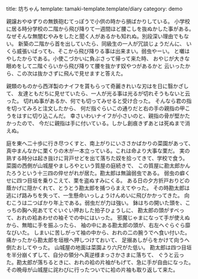 title: 坊ちゃん
template: tamaki-template.template/diary
category: demo

親譲おやゆずりの無鉄砲むてっぽうで小供の時から損ばかりしている。
小学校に居る時分学校の二階から飛び降りて一週間ほど腰こしを抜ぬかした事がある。
なぜそんな無闇むやみをしたと聞く人があるかも知れぬ。別段深い理由でもない。
新築の二階から首を出していたら、同級生の一人が冗談じょうだんに、
いくら威張いばっても、そこから飛び降りる事は出来まい。弱虫やーい。
と囃はやしたからである。小使こづかいに負ぶさって帰って来た時、
おやじが大きな眼めをして二階ぐらいから飛び降りて腰を抜かす奴やつがあるかと
云いったから、この次は抜かさずに飛んで見せますと答えた。

親類のものから西洋製のナイフを貰もらって奇麗きれいな刃はを日に翳かざして、
友達ともだちに見せていたら、一人が光る事は光るが切れそうもないと云った。
切れぬ事があるか、何でも切ってみせると受け合った。
そんなら君の指を切ってみろと注文したから、
何だ指ぐらいこの通りだと右の手の親指の甲こうをはすに切り込こんだ。
幸さいわいナイフが小さいのと、親指の骨が堅かたかったので、
今だに親指は手に付いている。しかし創痕きずあとは死ぬまで消えぬ。

庭を東へ二十歩に行き尽つくすと、南上がりにいささかばかりの菜園があって、
真中まんなかに栗くりの木が一本立っている。これは命より大事な栗だ。
実の熟する時分は起き抜けに背戸せどを出て落ちた奴を拾ってきて、学校で食う。
菜園の西側が山城屋やましろやという質屋の庭続きで、
この質屋に勘太郎かんたろうという十三四の倅せがれが居た。勘太郎は無論弱虫である。
弱虫の癖くせに四つ目垣を乗りこえて、栗を盗ぬすみにくる。
ある日の夕方折戸おりどの蔭かげに隠かくれて、とうとう勘太郎を捕つらまえてやった。
その時勘太郎は逃にげ路みちを失って、一生懸命いっしょうけんめいに飛びかかってきた。
向むこうは二つばかり年上である。弱虫だが力は強い。
鉢はちの開いた頭を、こっちの胸へ宛あててぐいぐい押おした拍子ひょうしに、
勘太郎の頭がすべって、おれの袷あわせの袖そでの中にはいった。
邪魔じゃまになって手が使えぬから、無暗に手を振ふったら、
袖の中にある勘太郎の頭が、右左へぐらぐら靡なびいた。
しまいに苦しがって袖の中から、おれの二の腕うでへ食い付いた。
痛かったから勘太郎を垣根へ押しつけておいて、
足搦あしがらをかけて向うへ倒たおしてやった。
山城屋の地面は菜園より六尺がた低い。
勘太郎は四つ目垣を半分崩くずして、自分の領分へ真逆様まっさかさまに落ちて、
ぐうと云った。勘太郎が落ちるときに、おれの袷の片袖がもげて、急に手が自由になった。
その晩母が山城屋に詫わびに行ったついでに袷の片袖も取り返して来た。



